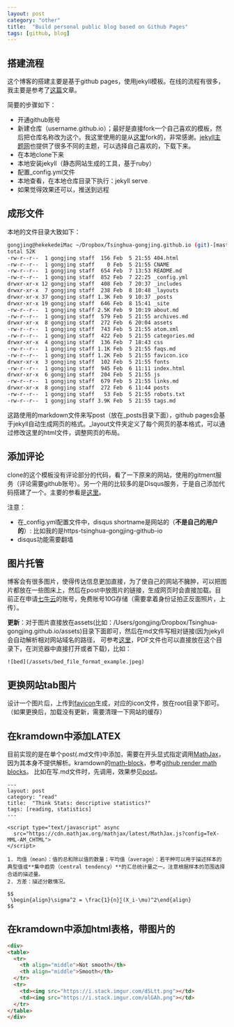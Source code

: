 ```yaml
---
layout: post
category: "other"
title:  "Build personal public blog based on Github Pages"
tags: [github, blog]
---
```


## 搭建流程

这个博客的搭建主要是基于github pages，使用jekyll模板。在线的流程有很多，我主要是参考了[这篇](http://www.abstractclass.org/tutorial/blog/2015/05/19/tutorial-personal-blog-with-github.html)文章。

简要的步骤如下：

* 开通github账号
* 新建仓库（username.github.io）；最好是直接fork一个自己喜欢的模板，然后把仓库名称改为这个。我这里使用的是从[这里](https://github.com/panxw/panxw.github.com)fork的，非常感谢。[jekyll主题网](https://github.com/jekyll/jekyll/wiki/Themes)也提供了很多不同的主题，可以选择自己喜欢的，下载下来。
* 在本地clone下来
* 本地安装jekyll（静态网站生成的工具，基于ruby）
* 配置_config.yml文件
* 本地查看，在本地仓库目录下执行：jekyll serve
* 如果觉得效果还可以，推送到远程

## 成形文件

本地的文件目录大致如下：

~~~ bash
gongjing@hekekedeiMac ~/Dropbox/Tsinghua-gongjing.github.io (git)-[master] % ll
total 52K
-rw-r--r--  1 gongjing staff  156 Feb  5 21:55 404.html
-rw-r--r--  1 gongjing staff    0 Feb  5 21:55 CNAME
-rw-r--r--  1 gongjing staff  654 Feb  7 13:53 README.md
-rw-r--r--  1 gongjing staff  852 Feb  7 22:25 _config.yml
drwxr-xr-x 12 gongjing staff  408 Feb  7 20:37 _includes
drwxr-xr-x  7 gongjing staff  238 Feb  8 10:48 _layouts
drwxr-xr-x 37 gongjing staff 1.3K Feb  9 10:37 _posts
drwxr-xr-x 19 gongjing staff  646 Feb  8 15:41 _site
-rw-r--r--  1 gongjing staff 2.5K Feb  9 10:19 about.md
-rw-r--r--  1 gongjing staff  579 Feb  5 21:55 archives.md
drwxr-xr-x  8 gongjing staff  272 Feb  6 20:04 assets
-rw-r--r--  1 gongjing staff  743 Feb  5 21:55 atom.xml
-rw-r--r--  1 gongjing staff  422 Feb  5 21:55 categories.md
drwxr-xr-x  4 gongjing staff  136 Feb  7 18:43 css
-rw-r--r--  1 gongjing staff 1.1K Feb  5 21:55 faqs.md
-rw-r--r--  1 gongjing staff 1.2K Feb  5 21:55 favicon.ico
drwxr-xr-x  3 gongjing staff  102 Feb  5 21:55 fonts
-rw-r--r--  1 gongjing staff  945 Feb  6 11:11 index.html
drwxr-xr-x  6 gongjing staff  204 Feb  5 21:55 js
-rw-r--r--  1 gongjing staff  679 Feb  5 21:55 links.md
drwxr-xr-x  8 gongjing staff  272 Feb  6 11:44 posts
-rw-r--r--  1 gongjing staff   53 Feb  5 21:55 robots.txt
-rw-r--r--  1 gongjing staff 3.9K Feb  5 21:55 tags.md
~~~

这路使用的markdown文件来写post（放在\_posts目录下面），github pages会基于jekyll自动生成网页的格式。_layout文件夹定义了每个网页的基本格式，可以通过修改这里的html文件，调整网页的布局。

## 添加评论

clone的这个模板没有评论部分的代码，看了一下原来的网站，使用的gitment服务（评论需要github账号）。另一个用的比较多的是Disqus服务，于是自己添加代码搭建了一个。主要的参看是[这里](https://poanchen.github.io/blog/2017/07/27/how-to-add-disqus-to-your-jekyll-site)。

注意：

* 在_config.yml配置文件中，disqus shortname是网站的（**不是自己的用户的**）: 比如我的是https-tsinghua-gongjing-github-io
* disqus功能需要翻墙

## 图片托管

博客会有很多图片，使得传达信息更加直接，为了使自己的网站不臃肿，可以把图片都放在一些图床上，然后在post中放图片的链接，生成网页时会直接加载。目前正在申请[七牛云](https://www.qiniu.com/)的账号，免费账号10G存储（需要拿着身份证拍正反面照片，上传）。

**更新**：对于图片直接放在assets(比如：/Users/gongjing/Dropbox/Tsinghua-gongjing.github.io/assets)目录下面即可，然后在md文件写相对链接(因为jekyll会自动解析相对网站域名的路径， 可参考[这里](https://sgeos.github.io/github/jekyll/2016/08/30/adding_images_and_downloads_to_a_github_pages_jekyll_blog.html)，PDF文件也可以直接放在这个目录下，在浏览器中直接打开或者下载)，比如：

```
![bed](/assets/bed_file_format_example.jpeg)
```

## 更换网站tab图片

设计一个图片后，上传到[favicon](http://www.favicon.cc/)生成，对应的icon文件，放在root目录下即可。（如果更换后，加载没有更新，需要清理一下网站的缓存）


## 在kramdown中添加LATEX

目前实现的是在单个post(.md文件)中添加，需要在开头显式指定调用[MathJax](http://www.mathjax.org/)，因为其本身不提供解析。kramdown的[math-block](https://kramdown.gettalong.org/syntax.html#math-blocks)，参考[github render math blocks](https://github.com/mmistakes/minimal-mistakes/issues/735)。
比如在写.md文件时，先调用，效果参见[post](https://tsinghua-gongjing.github.io//posts/ThinkStats_descriptive_statistic.html)。

```
---
layout: post
category: "read"
title:  "Think Stats: descriptive statistics?"
tags: [reading, statistics]
---

<script type="text/javascript" async
  src="https://cdn.mathjax.org/mathjax/latest/MathJax.js?config=TeX-MML-AM_CHTML">
</script>

1. 均值（mean）：值的总和除以值的数量；平均值（average）：若干种可以用于描述样本的典型值或**集中趋势（central tendency）**的汇总统计量之一。注意根据样本的范围选择合适的描述量。
2. 方差：描述分散情况。

$$
 \begin{align}\sigma^2 = \frac{1}{n}∑(X_i-\mu)^2\end{align} 
$$
```

## 在kramdown中添加html表格，带图片的

```html
<div>
<table>
  <tr>
    <th align="middle">Not smooth</th>
    <th align="middle">Smooth</th>
  </tr>
  <tr>
    <td><img src="https://i.stack.imgur.com/dSLtt.png"></td>
    <td><img src="https://i.stack.imgur.com/olGAh.png"></td>
  </tr>
</table>
</div>
```